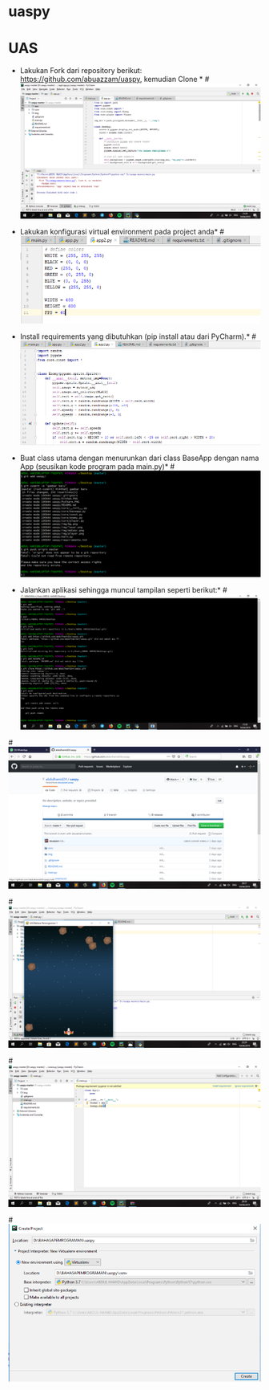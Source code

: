 # uaspy
# UAS

* Lakukan Fork dari repository berikut: 
https://github.com/abuazzam/uaspy, kemudian 
Clone *
#![GitHub Logo](1.png)

* Lakukan konfigurasi virtual environment pada project anda*
#![GitHub Logo](2.png)

* Install requirements yang dibutuhkan (pip install atau dari 
PyCharm).*
#![GitHub Logo](3.png)

* Buat class utama dengan menurunkan dari class BaseApp dengan nama 
App (seusikan kode
program pada main.py)*
#![GitHub Logo](4.png)

* Jalankan aplikasi sehingga muncul tampilan seperti berikut:*
#![GitHub Logo](5.png)

#![GitHub Logo](6.png)

#![GitHub Logo](7.png)

#![GitHub Logo](8.png)

#![GitHub Logo](9.png)




